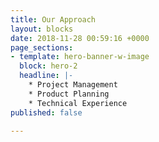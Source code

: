 ```yaml
---
title: Our Approach
layout: blocks
date: 2018-11-28 00:59:16 +0000
page_sections:
- template: hero-banner-w-image
  block: hero-2
  headline: |-
    * Project Management
    * Product Planning
    * Technical Experience
published: false

---
```

